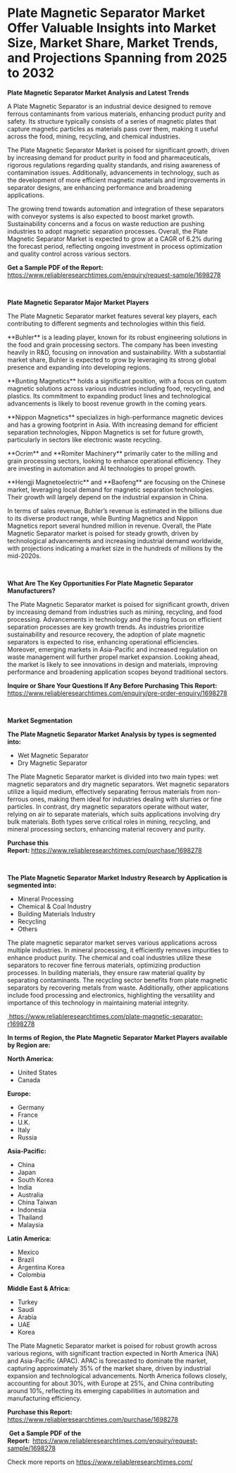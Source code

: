 <p><h1>Plate Magnetic Separator Market Offer Valuable Insights into Market Size, Market Share, Market Trends, and Projections Spanning from 2025 to 2032</h1></p><p><strong>Plate Magnetic Separator Market Analysis and Latest Trends</strong></p>
<p><p>A Plate Magnetic Separator is an industrial device designed to remove ferrous contaminants from various materials, enhancing product purity and safety. Its structure typically consists of a series of magnetic plates that capture magnetic particles as materials pass over them, making it useful across the food, mining, recycling, and chemical industries. </p><p>The Plate Magnetic Separator Market is poised for significant growth, driven by increasing demand for product purity in food and pharmaceuticals, rigorous regulations regarding quality standards, and rising awareness of contamination issues. Additionally, advancements in technology, such as the development of more efficient magnetic materials and improvements in separator designs, are enhancing performance and broadening applications. </p><p>The growing trend towards automation and integration of these separators with conveyor systems is also expected to boost market growth. Sustainability concerns and a focus on waste reduction are pushing industries to adopt magnetic separation processes. Overall, the Plate Magnetic Separator Market is expected to grow at a CAGR of 6.2% during the forecast period, reflecting ongoing investment in process optimization and quality control across various sectors.</p></p>
<p><strong>Get a Sample PDF of the Report:&nbsp;</strong> <a href="https://www.reliableresearchtimes.com/enquiry/request-sample/1698278?utm_campaign=2240&utm_medium=2&utm_source=Github&utm_content=ia&utm_term=16022025&utm_id=plate-magnetic-separator">https://www.reliableresearchtimes.com/enquiry/request-sample/1698278</a></p>
<p>&nbsp;</p>
<p><strong>Plate Magnetic Separator Major Market Players</strong></p>
<p><p>The Plate Magnetic Separator market features several key players, each contributing to different segments and technologies within this field. </p><p>**Buhler** is a leading player, known for its robust engineering solutions in the food and grain processing sectors. The company has been investing heavily in R&D, focusing on innovation and sustainability. With a substantial market share, Buhler is expected to grow by leveraging its strong global presence and expanding into developing regions.</p><p>**Bunting Magnetics** holds a significant position, with a focus on custom magnetic solutions across various industries including food, recycling, and plastics. Its commitment to expanding product lines and technological advancements is likely to boost revenue growth in the coming years.</p><p>**Nippon Magnetics** specializes in high-performance magnetic devices and has a growing footprint in Asia. With increasing demand for efficient separation technologies, Nippon Magnetics is set for future growth, particularly in sectors like electronic waste recycling.</p><p>**Ocrim** and **Romiter Machinery** primarily cater to the milling and grain processing sectors, looking to enhance operational efficiency. They are investing in automation and AI technologies to propel growth.</p><p>**Hengji Magnetoelectric** and **Baofeng** are focusing on the Chinese market, leveraging local demand for magnetic separation technologies. Their growth will largely depend on the industrial expansion in China.</p><p>In terms of sales revenue, Buhler’s revenue is estimated in the billions due to its diverse product range, while Bunting Magnetics and Nippon Magnetics report several hundred million in revenue. Overall, the Plate Magnetic Separator market is poised for steady growth, driven by technological advancements and increasing industrial demand worldwide, with projections indicating a market size in the hundreds of millions by the mid-2020s.</p></p>
<p>&nbsp;</p>
<p><strong>What Are The Key Opportunities For Plate Magnetic Separator Manufacturers?</strong></p>
<p><p>The Plate Magnetic Separator market is poised for significant growth, driven by increasing demand from industries such as mining, recycling, and food processing. Advancements in technology and the rising focus on efficient separation processes are key growth trends. As industries prioritize sustainability and resource recovery, the adoption of plate magnetic separators is expected to rise, enhancing operational efficiencies. Moreover, emerging markets in Asia-Pacific and increased regulation on waste management will further propel market expansion. Looking ahead, the market is likely to see innovations in design and materials, improving performance and broadening application scopes beyond traditional sectors.</p></p>
<p><strong>Inquire or Share Your Questions If Any Before Purchasing This Report:</strong> <a href="https://www.reliableresearchtimes.com/enquiry/pre-order-enquiry/1698278?utm_campaign=2240&utm_medium=2&utm_source=Github&utm_content=ia&utm_term=16022025&utm_id=plate-magnetic-separator">https://www.reliableresearchtimes.com/enquiry/pre-order-enquiry/1698278</a></p>
<p>&nbsp;</p>
<p><strong>Market Segmentation</strong></p>
<p><strong>The Plate Magnetic Separator Market Analysis by types is segmented into:</strong></p>
<p><ul><li>Wet Magnetic Separator</li><li>Dry Magnetic Separator</li></ul></p>
<p><p>The Plate Magnetic Separator market is divided into two main types: wet magnetic separators and dry magnetic separators. Wet magnetic separators utilize a liquid medium, effectively separating ferrous materials from non-ferrous ones, making them ideal for industries dealing with slurries or fine particles. In contrast, dry magnetic separators operate without water, relying on air to separate materials, which suits applications involving dry bulk materials. Both types serve critical roles in mining, recycling, and mineral processing sectors, enhancing material recovery and purity.</p></p>
<p><strong>Purchase this Report:&nbsp;</strong><a href="https://www.reliableresearchtimes.com/purchase/1698278?utm_campaign=2240&utm_medium=2&utm_source=Github&utm_content=ia&utm_term=16022025&utm_id=plate-magnetic-separator">https://www.reliableresearchtimes.com/purchase/1698278</a></p>
<p>&nbsp;</p>
<p><strong>The Plate Magnetic Separator Market Industry Research by Application is segmented into:</strong></p>
<p><ul><li>Mineral Processing</li><li>Chemical & Coal Industry</li><li>Building Materials Industry</li><li>Recycling</li><li>Others</li></ul></p>
<p><p>The plate magnetic separator market serves various applications across multiple industries. In mineral processing, it efficiently removes impurities to enhance product purity. The chemical and coal industries utilize these separators to recover fine ferrous materials, optimizing production processes. In building materials, they ensure raw material quality by separating contaminants. The recycling sector benefits from plate magnetic separators by recovering metals from waste. Additionally, other applications include food processing and electronics, highlighting the versatility and importance of this technology in maintaining material integrity.</p></p>
<p><a href="https://www.reliableresearchtimes.com/plate-magnetic-separator-r1698278?utm_campaign=2240&utm_medium=2&utm_source=Github&utm_content=ia&utm_term=16022025&utm_id=plate-magnetic-separator">&nbsp;https://www.reliableresearchtimes.com/plate-magnetic-separator-r1698278</a></p>
<p><strong>In terms of Region, the Plate Magnetic Separator Market Players available by Region are:</strong></p>
<p>
    <p> <strong> North America: </strong>
        <ul>
            <li>United States</li>
            <li>Canada</li>
        </ul>
        </p> 
    <p> <strong> Europe: </strong>
        <ul>
            <li>Germany</li>
            <li>France</li>
            <li>U.K.</li>
            <li>Italy</li>
            <li>Russia</li>
        </ul>
        </p> 
    <p> <strong> Asia-Pacific: </strong>
        <ul>
            <li>China</li>
            <li>Japan</li>
            <li>South Korea</li>
            <li>India</li>
            <li>Australia</li>
            <li>China Taiwan</li>
            <li>Indonesia</li>
            <li>Thailand</li>
            <li>Malaysia</li>
        </ul>
        </p> 
    <p> <strong> Latin America: </strong>
        <ul>
            <li>Mexico</li>
            <li>Brazil</li>
            <li>Argentina Korea</li>
            <li>Colombia</li>
        </ul>
        </p> 
    <p> <strong> Middle East & Africa: </strong>
        <ul>
            <li>Turkey</li>
            <li>Saudi</li>
            <li>Arabia</li>
            <li>UAE</li>
            <li>Korea</li>
        </ul>
    </p>
    </p>
<p><p>The Plate Magnetic Separator market is poised for robust growth across various regions, with significant traction expected in North America (NA) and Asia-Pacific (APAC). APAC is forecasted to dominate the market, capturing approximately 35% of the market share, driven by industrial expansion and technological advancements. North America follows closely, accounting for about 30%, with Europe at 25%, and China contributing around 10%, reflecting its emerging capabilities in automation and manufacturing efficiency.</p></p>
<p><strong>Purchase this Report: </strong><a href="https://www.reliableresearchtimes.com/purchase/1698278?utm_campaign=2240&utm_medium=2&utm_source=Github&utm_content=ia&utm_term=16022025&utm_id=plate-magnetic-separator">https://www.reliableresearchtimes.com/purchase/1698278</a></p>
<p>&nbsp;<strong>Get a Sample PDF of the Report:&nbsp;&nbsp;</strong><a href="https://www.reliableresearchtimes.com/enquiry/request-sample/1698278?utm_campaign=2240&utm_medium=2&utm_source=Github&utm_content=ia&utm_term=16022025&utm_id=plate-magnetic-separator">https://www.reliableresearchtimes.com/enquiry/request-sample/1698278</a></p>
<p><strong></strong></p>
<p>Check more reports on <a href="https://www.reliableresearchtimes.com/?utm_campaign=2240&utm_medium=2&utm_source=Github&utm_content=ia&utm_term=16022025&utm_id=plate-magnetic-separator">https://www.reliableresearchtimes.com/</a></p>